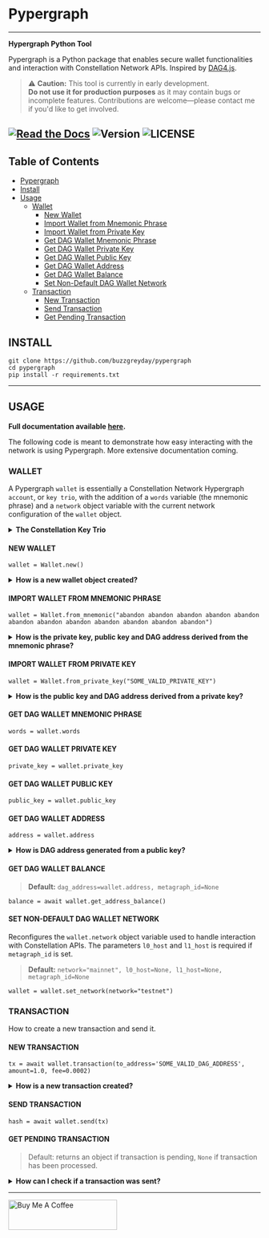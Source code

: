 # Pypergraph
---
**Hypergraph Python Tool**

Pypergraph is a Python package that enables secure wallet functionalities and interaction with Constellation Network APIs. Inspired by [DAG4.js](https://github.com/StardustCollective/dag4.js).

> ⚠️ **Caution:** This tool is currently in early development.  
> **Do not use it for production purposes** as it may contain bugs or incomplete features. Contributions are welcome—please contact me if you'd like to get involved.

[![Read the Docs](https://img.shields.io/readthedocs/pypergraph-dag)](https://pypergraph-dag.readthedocs.io)
![Version](https://img.shields.io/badge/version-2025.0.0a7-yellow.svg)
![LICENSE](https://img.shields.io/badge/license-MIT-blue.svg)
---

## Table of Contents
- [Pypergraph](#pypergraph)
- [Install](#install)
- [Usage](#usage)
  - [Wallet](#wallet)
    - [New Wallet](#new-wallet)
    - [Import Wallet from Mnemonic Phrase](#import-wallet-from-mnemonic-phrase)
    - [Import Wallet from Private Key](#import-wallet-from-private-key)
    - [Get DAG Wallet Mnemonic Phrase](#get-dag-wallet-mnemonic-phrase)
    - [Get DAG Wallet Private Key](#get-dag-wallet-private-key)
    - [Get DAG Wallet Public Key](#get-dag-wallet-public-key)
    - [Get DAG Wallet Address](#get-dag-wallet-address)
    - [Get DAG Wallet Balance](#get-dag-wallet-balance)
    - [Set Non-Default DAG Wallet Network](#set-non-default-dag-wallet-network)
  - [Transaction](#transaction)
    - [New Transaction](#new-transaction)
    - [Send Transaction](#send-transaction)
    - [Get Pending Transaction](#get-pending-transaction)

## INSTALL

```
git clone https://github.com/buzzgreyday/pypergraph
cd pypergraph
pip install -r requirements.txt
```
---
## USAGE
**Full documentation available [here](https://pypergraph-dag.readthedocs.io/en/latest/index.html).**

The following code is meant to demonstrate how easy interacting with the network is using Pypergraph. More extensive documentation coming.

### WALLET

A Pypergraph `wallet` is essentially a Constellation Network Hypergraph `account`, or `key trio`, with the addition of a `words` variable (the mnemonic phrase) and a `network` object variable with the current network configuration of the `wallet` object.

<details>
<summary><strong>The Constellation Key Trio</strong></summary>

In the Constellation Network, accounts are composed of a key trio consisting of the private key, public key, and an address.

### Private Key
The private key is a highly confidential piece of information that plays a crucial role in authenticating an address to the network. With the private key, you can execute sensitive actions like signing messages or sending transactions.

### Public Key
The public key serves as a unique identifier for nodes on the network and is derived from the private key. It is crucial for establishing trust relationships between nodes, enabling secure communication, and verifying digital signatures.

### Address
The address is the public-facing component of the Key Trio and represents a public wallet address for receiving payments or other digital transactions. It can be derived from either the private or public key and is widely used for peer-to-peer transactions. Sharing your address with others enables them to send you payments while keeping your private key confidential.

Source: [Accounts and Keys](https://docs.constellationnetwork.io/metagraphs/accounts/)
</details>

#### NEW WALLET
```
wallet = Wallet.new()
```
<details>
<summary><strong>How is a new wallet object created?</strong></summary>

```
from pypergraph.dag_keystore import KeyStore

mnemonic_values = KeyStore.get_mnemonic()
private_key = KeyStore.get_private_key_from_seed(seed=mnemonic_values["seed"])
public_key = KeyStore.get_public_key_from_private_key(private_key)
address = KeyStore.get_dag_address_from_public_key(public_key=public_key)
valid = KeyStore.validate_dag_address(address=address)
if not valid:
    raise ValueError("Wallet :: Not a valid DAG address.")
```

</details>

#### IMPORT WALLET FROM MNEMONIC PHRASE
```
wallet = Wallet.from_mnemonic("abandon abandon abandon abandon abandon abandon abandon abandon abandon abandon abandon abandon")
```

<details>
<summary><strong>How is the private key, public key and DAG address derived from the mnemonic phrase?</strong></summary>

The private key, public key and DAG address is generated from a 12 word seed.

```
from pypergraph.dag_keystore import KeyStore, Bip39

valid = KeyStore.validate_mnemonic(mnemonic_phrase=words)
if not valid:
    raise ValueError("Wallet :: Not a valid mnemonic.")
mnemonic = Bip39()
seed_bytes = mnemonic.get_seed_from_mnemonic(words)
private_key = KeyStore.get_private_key_from_seed(seed_bytes)
public_key = KeyStore.get_public_key_from_private_key(private_key)
address = KeyStore.get_dag_address_from_public_key(public_key)
valid = KeyStore.validate_dag_address(address=address)
if not valid:
    raise ValueError("Wallet :: Not a valid DAG address.")
```

</details>

#### IMPORT WALLET FROM PRIVATE KEY
```
wallet = Wallet.from_private_key("SOME_VALID_PRIVATE_KEY")
```

<details>
<summary><strong>How is the public key and DAG address derived from a private key?</strong></summary>

```
from pypergraph.dag_keystore import KeyStore

public_key = KeyStore.get_public_key_from_private_key(private_key)
address = KeyStore.get_dag_address_from_public_key(public_key)
valid = KeyStore.validate_dag_address(address=address)
if not valid:
    raise ValueError("Wallet :: Not a valid DAG address.")
```

</details>

#### GET DAG WALLET MNEMONIC PHRASE
```
words = wallet.words
```

#### GET DAG WALLET PRIVATE KEY
```
private_key = wallet.private_key
```

#### GET DAG WALLET PUBLIC KEY
```
public_key = wallet.public_key
```

#### GET DAG WALLET ADDRESS
```
address = wallet.address
```

<details>
<summary><strong>How is DAG address generated from a public key?</strong></summary>

The DAG address is derived from the public key and stored in the `wallet.address` object variable.

```
import base58
from hashlib import sha256

PKCS_PREFIX = "3056301006072a8648ce3d020106052b8104000a034200"

if len(public_key_hex) == 128:
    public_key = PKCS_PREFIX + "04" + public_key_hex
elif len(public_key_hex) == 130 and public_key_hex[:2] == "04":
    public_key = PKCS_PREFIX + public_key_hex
else:
    raise ValueError("Not a valid public key")

public_key = sha256(bytes.fromhex(public_key)).hexdigest()
public_key = base58.b58encode(bytes.fromhex(public_key)).decode()
public_key = public_key[len(public_key) - 36:]

check_digits = "".join([char for char in public_key if char.isdigit()])
check_digit = 0
for n in check_digits:
    check_digit += int(n)
    if check_digit >= 9:
        check_digit = check_digit % 9

address = f"DAG{check_digit}{public_key}"
```

</details>

#### GET DAG WALLET BALANCE
> **Default:** `dag_address=wallet.address, metagraph_id=None`
```
balance = await wallet.get_address_balance()
```

#### SET NON-DEFAULT DAG WALLET NETWORK

Reconfigures the `wallet.network` object variable used to handle interaction with Constellation APIs. The parameters `l0_host` and `l1_host` is required if `metagraph_id` is set.

> **Default:** `network="mainnet", l0_host=None, l1_host=None, metagraph_id=None`
```
wallet = wallet.set_network(network="testnet")
```

### TRANSACTION

How to create a new transaction and send it.

#### NEW TRANSACTION
```
tx = await wallet.transaction(to_address='SOME_VALID_DAG_ADDRESS', amount=1.0, fee=0.0002)
```

<details>
<summary><strong>How is a new transaction created?</strong></summary>

```
last_ref = await self.network.get_last_reference(address_hash=self.address)
tx, tx_hash, encoded_tx = KeyStore.prepare_tx(amount=amount, to_address=to_address, from_address=self.address,
                                              last_ref=last_ref.to_dict(), fee=fee)
signature = KeyStore.sign(private_key_hex=self.private_key, tx_hash=tx_hash)
valid = KeyStore.verify(public_key_hex=self.public_key, tx_hash=tx_hash, signature_hex=signature)
if not valid:
    raise ValueError("Wallet :: Invalid signature.")
proof = {"id": self.public_key[2:], "signature": signature}
tx.add_proof(proof=proof)
```

</details>

#### SEND TRANSACTION
```
hash = await wallet.send(tx)
```

#### GET PENDING TRANSACTION
> Default: returns an object if transaction is pending, `None` if transaction has been processed.

<details>
<summary><strong>How can I check if a transaction was sent?</strong></summary>

The following code is an example of how to check if the transaction is processed or not.

```
import asyncio

async def check_pending_transaction(wallet):
    while True:
        pending = await wallet.get_pending_transaction(hash)
        if not pending:
            break
        await asyncio.sleep(5)
    print("Transaction sent.")
```

</details>

---
<a href="https://www.buymeacoffee.com/buzzgreyday" target="_blank"><img src="https://cdn.buymeacoffee.com/buttons/v2/default-yellow.png" alt="Buy Me A Coffee" style="height: 60px !important;width: 217px !important;" ></a>
